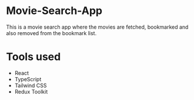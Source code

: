 # Movie-Search-App
This is a movie search app where the movies are fetched, bookmarked and also removed from the bookmark list.

# Tools used
- React
- TypeScript
- Tailwind CSS
- Redux Toolkit
